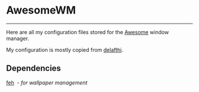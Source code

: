 # AwesomeWM

-----

Here are all my configuration files stored for the [Awesome](https://awesomewm.org/) window manager.

My configuration is mostly copied from [delafthi](https://github.com/delafthi).



## Dependencies

[feh](https://archlinux.org/packages/?q=feh)  *- for wallpaper management*

